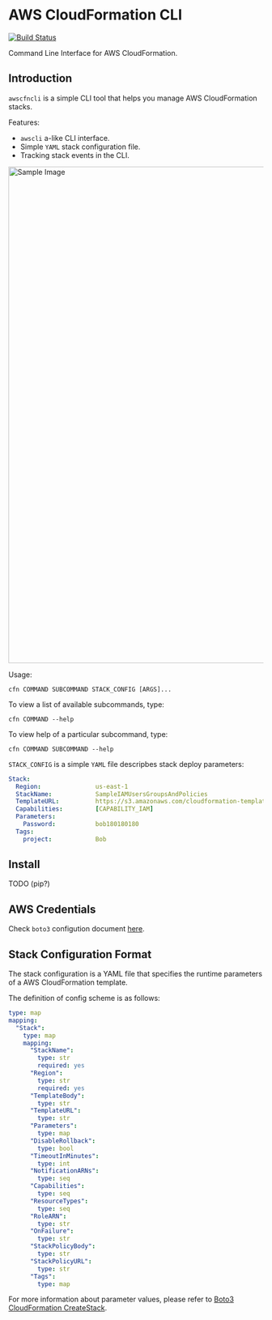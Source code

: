 # AWS CloudFormation CLI

[![Build Status](https://travis-ci.org/Kotaimen/awscfncli.svg?branch=develop)](https://travis-ci.org/Kotaimen/awscfncli)

Command Line Interface for AWS CloudFormation.

## Introduction
`awscfncli` is a simple CLI tool that helps you manage AWS CloudFormation 
stacks.  

Features:
- `awscli` a-like CLI interface.
- Simple `YAML` stack configuration file.
- Tracking stack events in the CLI.

<img width="981" alt="Sample Image" src="https://cdn.knrdesign.co/dist/awscfncli/Screen Shot 2017-01-11 at 13.53.32.png">

Usage:
    
    cfn COMMAND SUBCOMMAND STACK_CONFIG [ARGS]...

To view a list of available subcommands, type:

	cfn COMMAND --help

To view help of a particular subcommand, type:
    
	cfn COMMAND SUBCOMMAND --help


`STACK_CONFIG` is a simple `YAML` file descripbes stack deploy parameters:

```yaml
Stack:
  Region:               us-east-1
  StackName:            SampleIAMUsersGroupsAndPolicies
  TemplateURL:          https://s3.amazonaws.com/cloudformation-templates-us-east-1/IAM_Users_Groups_and_Policies.template
  Capabilities:         [CAPABILITY_IAM]
  Parameters:
	Password:           bob180180180
  Tags:
	project:            Bob
```

## Install

TODO (pip?)

## AWS Credentials

Check `boto3` configution document [here](https://boto3.readthedocs.io/en/latest/guide/quickstart.html#configuration).

## Stack Configuration Format

The stack configuration is a YAML file that specifies the runtime parameters of
a AWS CloudFormation template.

The definition of config scheme is as follows:

```yaml
type: map
mapping:
  "Stack":
    type: map
    mapping:
	  "StackName":
	    type: str
	    required: yes
	  "Region":
	    type: str
	    required: yes
	  "TemplateBody":
	    type: str
	  "TemplateURL":
	    type: str
	  "Parameters":
	    type: map
	  "DisableRollback":
	    type: bool
	  "TimeoutInMinutes":
	    type: int
	  "NotificationARNs":
	    type: seq
	  "Capabilities":
	    type: seq
	  "ResourceTypes":
	    type: seq
	  "RoleARN":
	    type: str
	  "OnFailure":
	    type: str
	  "StackPolicyBody":
	    type: str
	  "StackPolicyURL":
	    type: str
	  "Tags":
	    type: map
```

For more information about parameter values, please refer to 
[Boto3 CloudFormation CreateStack](http://boto3.readthedocs.io/en/latest/reference/services/cloudformation.html#CloudFormation.ServiceResource.create_stack). 
